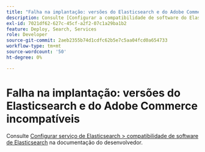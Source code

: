 ```yaml
---
title: "Falha na implantação: versões do Elasticsearch e do Adobe Commerce incompatíveis"
description: Consulte [Configurar a compatibilidade de software do Elasticsearch do Elasticsearch Service &gt;](https://experienceleague.adobe.com/en/docs/commerce-cloud-service/user-guide/configure/service/elasticsearch) na documentação do desenvolvedor.
exl-id: 7021df62-627c-45cf-a2f2-07c1a29ba1b2
feature: Deploy, Search, Services
role: Developer
source-git-commit: 2aeb2355b74d1cdfc62b5e7c5aa04fcd0a654733
workflow-type: tm+mt
source-wordcount: '50'
ht-degree: 0%

---
```


# Falha na implantação: versões do Elasticsearch e do Adobe Commerce incompatíveis

Consulte [Configurar serviço de Elasticsearch > compatibilidade de software de Elasticsearch](https://experienceleague.adobe.com/en/docs/commerce-cloud-service/user-guide/configure/service/elasticsearch) na documentação do desenvolvedor.
